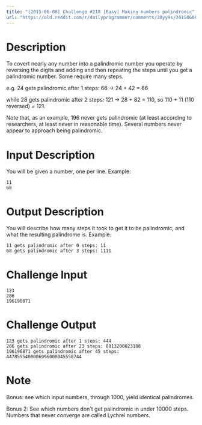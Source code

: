 ```yaml
---
title: "[2015-06-08] Challenge #218 [Easy] Making numbers palindromic"
url: "https://old.reddit.com/r/dailyprogrammer/comments/38yy9s/20150608_challenge_218_easy_making_numbers/"
---
```



# Description
To covert nearly any number into a palindromic number you operate by reversing the digits and adding and then repeating the steps until you get a palindromic number. Some require many steps.

e.g. 24 gets palindromic after 1 steps: 66 -&gt; 24 + 42 = 66

while 28 gets palindromic after 2 steps: 121 -&gt; 28 + 82 = 110, so 110 + 11 (110 reversed) = 121.

Note that, as an example, 196 never gets palindromic (at least according to researchers, at least never in reasonable time). Several numbers never appear to approach being palindromic.

# Input Description

You will be given a number, one per line. Example:

    11
    68

# Output Description

You will describe how many steps it took to get it to be palindromic, and what the resulting palindrome is. Example:

    11 gets palindromic after 0 steps: 11
    68 gets palindromic after 3 steps: 1111

# Challenge Input

    123
    286
    196196871

# Challenge Output

    123 gets palindromic after 1 steps: 444
    286 gets palindromic after 23 steps: 8813200023188
    196196871 gets palindromic after 45 steps: 4478555400006996000045558744

# Note

Bonus: see which input numbers, through 1000, yield identical palindromes. 

Bonus 2: See which numbers don't get palindromic in under 10000 steps. Numbers that never converge are called Lychrel numbers. 
